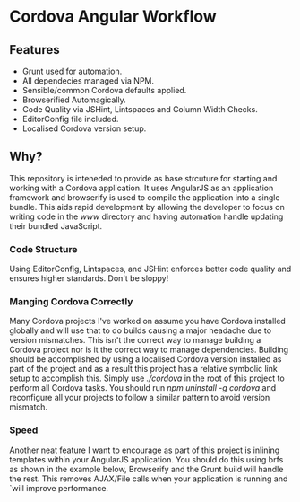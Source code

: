 Cordova Angular Workflow
========================

## Features

* Grunt used for automation.
* All dependecies managed via NPM.
* Sensible/common Cordova defaults applied.
* Browserified Automagically.
* Code Quality via JSHint, Lintspaces and Column Width Checks.
* EditorConfig file included.
* Localised Cordova version setup.

## Why?

This repository is inteneded to provide as base strcuture for starting 
and working with a Cordova application. It uses AngularJS as an application 
framework and browserify is used to compile the application into a single 
bundle. This aids rapid development by allowing the developer to focus on 
writing code in the _www_ directory and having automation handle updating their 
bundled JavaScript. 

### Code Structure
Using EditorConfig, Lintspaces, and JSHint enforces better code quality and 
ensures higher standards. Don't be sloppy!

### Manging Cordova Correctly
Many Cordova projects I've worked on assume you have Cordova installed globally 
and will use that to do builds causing a major headache due to version 
mismatches. This isn't the correct way to manage building a Cordova project 
nor is it the correct way to manage dependencies. Building 
should be accomplished by using a localised Cordova version installed as part 
of the project and as a result this project has a relative symbolic link setup 
to accomplish this. Simply use _./cordova_ in the root of this project to 
perform all Cordova tasks. You should run _npm uninstall -g cordova_ and 
reconfigure all your projects to follow a similar pattern to avoid version 
mismatch.

### Speed
Another neat feature I want to encourage as part of this project is inlining 
templates within your AngularJS application. You should do this using 
brfs as shown in the example below, Browserify and the Grunt build will handle
the rest. This removes AJAX/File calls when your application is running and 
`will improve performance.
